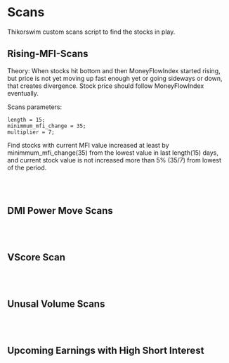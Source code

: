 # Scans 

Thikorswim custom scans script to find the stocks in play. 



## Rising-MFI-Scans

Theory: When stocks hit bottom and then MoneyFlowIndex started rising, but price is not yet moving up fast enough yet or going sideways or down, that creates divergence. Stock price should follow MoneyFlowIndex eventually. 

Scans parameters: 
```
length = 15;
minimmum_mfi_change = 35;
multiplier = 7;
```

Find stocks with current MFI value increased at least by  minimmum_mfi_change(35) from the lowest value in last length(15) days, and current stock value is not increased more than 5% (35/7) from lowest of the period.

<br/><br/>

## DMI Power Move Scans


 

<br/><br/>

## VScore Scan 


<br/><br/>

## Unusal Volume Scans


<br/><br/>

## Upcoming Earnings with High Short Interest